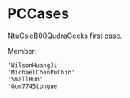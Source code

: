 PCCases
=======

NtuCsieB00QudraGeeks first case.

Member:
	
	'WilsonHuangJi'
	'MichaelChenPuChin'
	'SmallBun'
	'Gom7745tongue'
